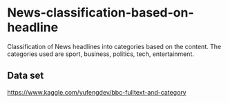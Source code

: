 # News-classification-based-on-headline
Classification of News headlines into categories based on the content. The categories used are sport, business, politics, tech, entertainment.


## Data set

https://www.kaggle.com/yufengdev/bbc-fulltext-and-category

